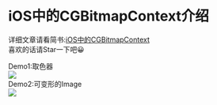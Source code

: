 # iOS中的CGBitmapContext介绍
详细文章请看简书:[iOS中的CGBitmapContext][1]  
喜欢的话请Star一下吧😀

Demo1:取色器  
![](/GIF/Demo1.gif)  
Demo2:可变形的Image  
![](/GIF/Demo2.gif)  


[1]:[http://www.jianshu.com/p/84addd11e679]
